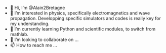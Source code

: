 - 👋 Hi, I’m @Alain2Bretagne
- 👀 I’m interested in physics, specifically electromagnetics and wave propagation. Developping specific simulators and codes is really key for my understanding.
- 🌱 I’m currently learning Python and scientific modules, to switch from mathlab.
- 💞️ I’m looking to collaborate on ...
- 📫 How to reach me ...

<!---
Alain2Bretagne/Alain2Bretagne is a ✨ special ✨ repository because its `README.md` (this file) appears on your GitHub profile.
You can click the Preview link to take a look at your changes.
--->
